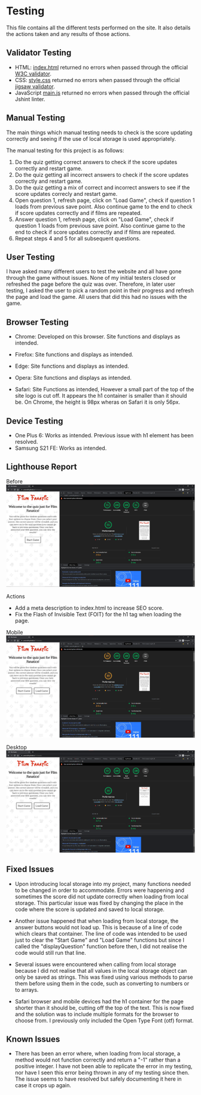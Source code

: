 # Testing

This file contains all the different tests performed on the site. It also details the actions taken and any results of those actions.

## Validator Testing

- HTML: [index.html](./index.html) returned no errors when passed through the official [W3C validator](https://validator.w3.org/nu/?doc=https%3A%2F%2Fpvieira04.github.io%2Ffilmfanatic%2F).
- CSS: [style.css](./assets/css/style.css) returned no errors when passed through the official [jigsaw validator](https://jigsaw.w3.org/css-validator/validator?uri=https%3A%2F%2Fpvieira04.github.io%2Ffilmfanatic).
- JavaScript [main.js](./assets/main.js) returned no errors when passed through the official Jshint linter.

## Manual Testing

The main things which manual testing needs to check is the score updating correctly and seeing if the use of local storage is used appropriately.

The manual testing for this project is as follows:

1. Do the quiz getting correct answers to check if the score updates correctly and restart game.
2. Do the quiz getting all incorrect answers to check if the score updates correctly and restart game.
3. Do the quiz getting a mix of correct and incorrect answers to see if the score updates correcly and restart game.
4. Open question 1, refresh page, click on "Load Game", check if question 1 loads from previous save point. Also continue game to the end to check if score updates correctly and if films are repeated.
5. Answer question 1, refresh page, click on "Load Game", check if question 1 loads from previous save point. Also continue game to the end to check if score updates correctly and if films are repeated.
6. Repeat steps 4 and 5 for all subsequent questions.

## User Testing

I have asked many different users to test the website and all have gone through the game without issues. None of my initial testers closed or refreshed the page before the quiz was over. Therefore, in later user testing, I asked the user to pick a random point in their progress and refresh the page and load the game. All users that did this had no issues with the game.

## Browser Testing

- Chrome: Developed on this browser. Site functions and displays as intended.

- Firefox: Site functions and displays as intended.

- Edge: Site functions and displays as intended.

- Opera: Site functions and displays as intended.

- Safari: Site Functions as intended, However a small part of the top of the site logo is cut off. It appears the h1 container is smaller than it should be. On Chrome, the height is 98px wheras on Safari it is only 56px.

## Device Testing

- One Plus 6: Works as intended. Previous issue with h1 element has been resolved.
- Samsung S21 FE: Works as intended.

## Lighthouse Report

Before
![Lighthouse Report Before](./assets/media/lighthouse/film-fanatic-lighthouse-before.png)

Actions
- Add a meta description to index.html to increase SEO score.
- Fix the Flash of Invisible Text (FOIT) for the h1 tag when loading the page.

Mobile
![Lighthouse Report After for Mobile](./assets/media/lighthouse/film-fanatic-lighthouse-mobile.png)

Desktop
![Lighthouse Report After for Desktop](./assets/media/lighthouse/film-fanatic-lighthouse-desktop.png)

## Fixed Issues

- Upon introducing local storage into my project, many functions needed to be changed in order to accommodate. Errors were happening and sometimes the score did not update correctly when loading from local storage. This particular issue was fixed by changing the place in the code where the score is updated and saved to local storage.

- Another issue happened that when loading from local storage, the answer buttons would not load up. This is because of a line of code which clears that container. The line of code was intended to be used just to clear the "Start Game" and "Load Game" functions but since I called the "displayQuestion" function before then, I did not realise the code would still run that line.

- Several issues were encountered when calling from local storage because I did not realise that all values in the local storage object can only be saved as strings. This was fixed using various methods to parse them before using them in the code, such as converting to numbers or to arrays.

- Safari browser and mobile devices had the h1 container for the page shorter than it should be, cutting off the top of the text. This is now fixed and the solution was to include multiple formats for the browser to choose from. I previously only included the Open Type Font (otf) format.

## Known Issues

- There has been an error where, when loading from local storage, a method would not function correctly and return a "-1" rather than a positive integer. I have not been able to replicate the error in my testing, nor have I seen this error being thrown in any of my testing since then. The issue seems to have resolved but safely documenting it here in case it crops up again.